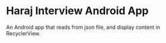# Haraj Interview Android App
An Android app that reads from json file, and display content in RecyclerView.
